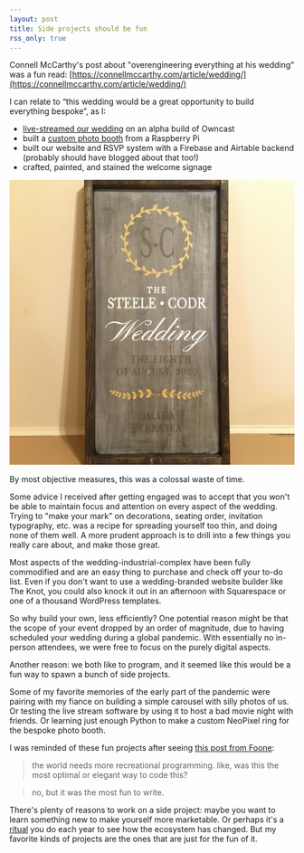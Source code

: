 ```yaml
---
layout: post
title: Side projects should be fun
rss_only: true
---
```

Connell McCarthy's post about "overengineering everything at his wedding" was a fun read: [https://connellmccarthy.com/article/wedding/](https://connellmccarthy.com/article/wedding/)

I can relate to “this wedding would be a great opportunity to build everything bespoke”, as I:

- [live-streamed our wedding](/indieweb-wedding-livestream) on an alpha build of Owncast
- built a [custom photo booth](/photo-booth) from a Raspberry Pi
- built our website and RSVP system with a Firebase and Airtable backend (probably should have blogged about that too!)
- crafted, painted, and stained the welcome signage

![Wedding Signage](../images/cms/img_3207.jpg)

By most objective measures, this was a colossal waste of time.

Some advice I received after getting engaged was to accept that you won't be able to maintain focus and attention on every aspect of the wedding. Trying to "make your mark" on decorations, seating order, invitation typography, etc. was a recipe for spreading yourself too thin, and doing none of them well. A more prudent approach is to drill into a few things you really care about, and make those great.

Most aspects of the wedding-industrial-complex have been fully commodified and are an easy thing to purchase and check off your to-do list. Even if you don't want to use a wedding-branded website builder like The Knot, you could also knock it out in an afternoon with Squarespace or one of a thousand WordPress templates.

So why build your own, less efficiently? One potential reason might be that the scope of your event dropped by an order of magnitude, due to having scheduled your wedding during a global pandemic. With essentially no in-person attendees, we were free to focus on the purely digital aspects.

Another reason: we both like to program, and it seemed like this would be a fun way to spawn a bunch of side projects.

Some of my favorite memories of the early part of the pandemic were pairing with my fiance on building a simple carousel with silly photos of us. Or testing the live stream software by using it to host a bad movie night with friends. Or learning just enough Python to make a custom NeoPixel ring for the bespoke photo booth.

I was reminded of these fun projects after seeing [this post from Foone](https://digipres.club/@foone/112339899135647678):

> the world needs more recreational programming.
> like, was this the most optimal or elegant way to code this?

> no, but it was the most fun to write.

There's plenty of reasons to work on a side project: maybe you want to learn something new to make yourself more marketable. Or perhaps it's a [ritual](neverending-side-project/) you do each year to see how the ecosystem has changed. But my favorite kinds of projects are the ones that are just for the fun of it.
